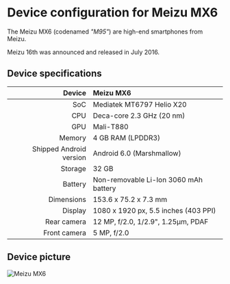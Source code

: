 Device configuration for Meizu MX6
==============

The Meizu MX6 (codenamed _"M95"_) are high-end smartphones from Meizu.

Meizu 16th was announced and released in July 2016.

## Device specifications

| Device       | Meizu MX6                              |
| -----------: | :------------------------------------- |
| SoC          | Mediatek MT6797 Helio X20              |
| CPU          | Deca-core 2.3 GHz (20 nm)              |
| GPU          | Mali-T880                              |
| Memory       | 4 GB RAM (LPDDR3)                      |
| Shipped Android version | Android 6.0 (Marshmallow)   |
| Storage      | 32 GB                                  |
| Battery      | Non-removable Li-Ion 3060 mAh battery  |
| Dimensions   | 153.6 x 75.2 x 7.3 mm                  |
| Display      | 1080 x 1920 px, 5.5 inches (403 PPI)   |
| Rear camera  | 12 MP, f/2.0, 1/2.9", 1.25µm, PDAF     |
| Front camera | 5 MP, f/2.0                            |

## Device picture

![Meizu MX6](http://www.res.flyme.cn/resources/flymeos/upload/phonebase/phone_image_66.png?version=20160730151158 "Meizu MX6")


